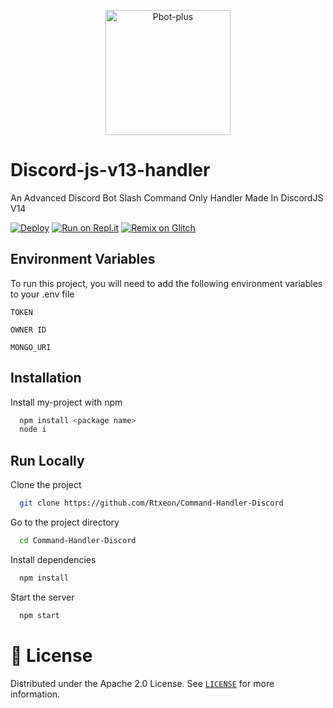 <p align="center">
  <a href="https://github.com/Rtxeon/Command-Handler-Discordd">
    <img src="https://external-content.duckduckgo.com/iu/?u=https%3A%2F%2Favatars1.githubusercontent.com%2Fu%2F26492485%3Fs%3D280%26v%3D4&f=1&nofb=1" alt="Pbot-plus" width="200" height="200">
  </a>
  
# Discord-js-v13-handler

An Advanced Discord Bot Slash Command Only Handler Made In DiscordJS V14
  
[![Deploy](https://www.herokucdn.com/deploy/button.svg)](https://heroku.com/deploy?template=https://github.com/Rtxeon/Command-Handler-Discord)
[![Run on Repl.it](https://repl.it/badge/github/Rtxeon/Command-Handler-Discord)](https://repl.it/github/Rtxeon/Command-Handler-Discord)
[![Remix on Glitch](https://cdn.glitch.com/2703baf2-b643-4da7-ab91-7ee2a2d00b5b%2Fremix-button.svg)](https://glitch.com/edit/#!/import/github/Rtxeon/Command-Handler-Discord)

## Environment Variables

To run this project, you will need to add the following environment variables to your .env file

`TOKEN`

`OWNER ID`

`MONGO_URI`

## Installation

Install my-project with npm

```bash
  npm install <package name>
  node i
```
    
## Run Locally

Clone the project

```bash
  git clone https://github.com/Rtxeon/Command-Handler-Discord
```

Go to the project directory

```bash
  cd Command-Handler-Discord
```

Install dependencies

```bash
  npm install
```

Start the server

```bash
  npm start 
```

# 🔐 License

Distributed under the Apache 2.0 License. See [`LICENSE`](https://github.com/Rtxeon/Command-Handler-Discord/blob/master/LICENSE) for more information.